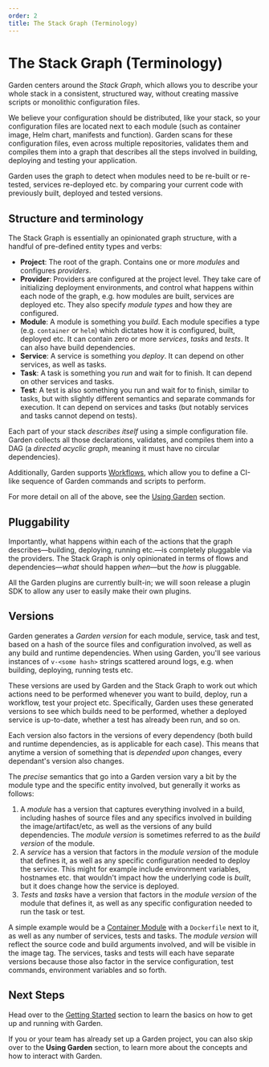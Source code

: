 ```yaml
---
order: 2
title: The Stack Graph (Terminology)
---
```


# The Stack Graph (Terminology)

Garden centers around the _Stack Graph_, which allows you to describe your whole stack in a consistent, structured way,
without creating massive scripts or monolithic configuration files.

We believe your configuration should be distributed, like your stack, so your configuration files are located next to
each module (such as container image, Helm chart, manifests and function). Garden scans for these configuration files,
even across multiple repositories, validates them and compiles them into a graph that describes all the steps involved
in building, deploying and testing your application.

Garden uses the graph to detect when modules need to be re-built or re-tested, services re-deployed etc. by comparing your current code with previously built, deployed and tested versions.

## Structure and terminology

The Stack Graph is essentially an opinionated graph structure, with a handful of pre-defined entity types and verbs:

* **Project**: The root of the graph. Contains one or more _modules_ and configures _providers_.
* **Provider**: Providers are configured at the project level. They take care of initializing deployment environments, and control what happens within each node of the graph, e.g. how modules are built, services are deployed etc. They also specify _module types_ and how they are configured.
* **Module**: A module is something you _build_. Each module specifies a type (e.g. `container` or `helm`) which dictates how it is configured, built, deployed etc. It can contain zero or more _services_, _tasks_ and _tests_. It can also have build dependencies.
* **Service**: A service is something you _deploy_. It can depend on other services, as well as tasks.
* **Task**: A task is something you _run_ and wait for to finish. It can depend on other services and tasks.
* **Test**: A test is also something you run and wait for to finish, similar to tasks, but with slightly different semantics and separate commands for execution. It can depend on services and tasks (but notably services and tasks cannot depend on tests).

Each part of your stack _describes itself_ using a simple configuration file. Garden collects all those declarations, validates, and compiles them into a DAG (a _directed acyclic graph_, meaning it must have no circular dependencies).

Additionally, Garden supports [Workflows](../using-garden/workflows.md), which allow you to define a CI-like sequence of Garden commands and scripts to perform.

For more detail on all of the above, see the [Using Garden](../using-garden/README.md) section.

## Pluggability

Importantly, what happens within each of the actions that the graph describes—building, deploying, running etc.—is completely pluggable via the providers. The Stack Graph is only opinionated in terms of flows and dependencies—_what_ should happen _when_—but the _how_ is pluggable.

All the Garden plugins are currently built-in; we will soon release a plugin SDK to allow any user to easily make their
own plugins.

## Versions

Garden generates a _Garden version_ for each module, service, task and test, based on a hash of the source files and configuration involved, as well as any build and runtime dependencies. When using Garden, you'll see various instances of `v-<some hash>` strings scattered around logs, e.g. when building, deploying, running tests etc.

These versions are used by Garden and the Stack Graph to work out which actions need to be performed whenever you want to build, deploy, run a workflow, test your project etc. Specifically, Garden uses these generated versions to see which builds need to be performed, whether a deployed service is up-to-date, whether a test has already been run, and so on.

Each version also factors in the versions of every dependency (both build and runtime dependencies, as is applicable for each case). This means that anytime a version of something that is _depended upon_ changes, every dependant's version also changes.

The _precise_ semantics that go into a Garden version vary a bit by the module type and the specific entity involved, but generally it works as follows:

1. A _module_ has a version that captures everything involved in a build, including hashes of source files and any specifics involved in building the image/artifact/etc, as well as the versions of any build dependencies. The _module version_ is sometimes referred to as the _build version_ of the module.
2. A _service_ has a version that factors in the _module version_ of the module that defines it, as well as any specific configuration needed to deploy the service. This might for example include environment variables, hostnames etc. that wouldn't impact how the underlying code is _built_, but it does change how the service is deployed.
3. _Tests_ and _tasks_ have a version that factors in the _module version_ of the module that defines it, as well as any specific configuration needed to run the task or test.

A simple example would be a [Container Module](../guides/container-modules.md) with a `Dockerfile` next to it, as well as any number of services, tests and tasks. The _module version_ will reflect the source code and build arguments involved, and will be visible in the image tag. The services, tasks and tests will each have separate versions because those also factor in the service configuration, test commands, environment variables and so forth.

## Next Steps

Head over to the [Getting Started](../getting-started/0-introduction.md) section to learn the basics on how to get up and running with Garden.

If you or your team has already set up a Garden project, you can also skip over to the **Using Garden** section, to learn more about the concepts and how to interact with Garden.
